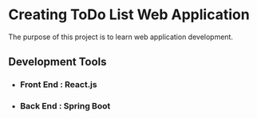 # Creating ToDo List Web Application

The purpose of this project is to learn web application development.

## Development Tools


- ### Front End : React.js

- ### Back End : Spring Boot
